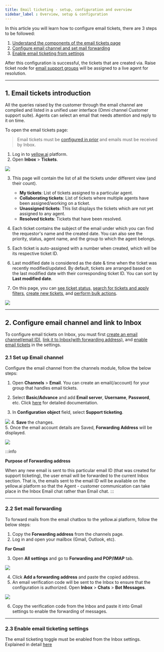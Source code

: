 ```yaml
---
title: Email ticketing - setup, configuration and overview
sidebar_label : Overview, setup & configuration
---
```


In this article you will learn how to configure email tickets, there are 3 steps to be followed: 
1. [Understand the components of the email tickets page](#3)
2. [Configure email channel and set mail forwarding](#1)
3. [Enable email ticketing from settings](#2)

After this configuration is successful, the tickets that are created via. Raise ticket node for [email support groups](https://docs.yellow.ai/docs/platform_concepts/inbox/inbox-settings/team/groups) will be assigned to a live agent for resolution. 




----------


## <a name="3"></a>  1. Email tickets introduction



All the queries raised by the customer through the email channel are complied and listed in a unified user interface (Omni channel Customer support suite). Agents can select an email that needs attention and reply to it on time. 

To open the email tickets page: 

>  Email tickets must be [configured in prior](#1) and emails must be received by Inbox.

1. Log in to [yellow.ai](https://cloud.yellow.ai/) platform. 
2. Open **Inbox** > **Tickets**.

![](https://i.imgur.com/W8lAIJ6.png)

3. This page will contain the list of all the tickets under different view (and their count). 
    - **My tickets**: List of tickets assigned to a particular agent.
    - **Collaborating tickets**: List of tickets where multiple agents have been assigned/working on a ticket.
    - **Unassigned tickets**: This list displays the tickets which are not yet assigned to any agent.
    - **Resolved tickets**: Tickets that have been resolved.
    
4. Each ticket contains the subject of the email under which you can find the requestor's name and the created date. You can also see the priority, status, agent name, and the group to which the agent belongs.
5. Each ticket is auto-assigned with a number when created, which will be its respective ticket ID.


6. Last modified date is considered as the date & time when the ticket was recently modified/updated. By default, tickets are arranged based on the last modified date with their corresponding ticket ID. You can sort by **Last modified date**. 


7. On this page, you can [see ticket status,](https://docs.yellow.ai/docs/platform_concepts/inbox/tickets/emailticketstatus) [search for tickets and apply filters](https://docs.yellow.ai/docs/platform_concepts/inbox/tickets/searchandfilter), [create new tickets](https://docs.yellow.ai/docs/platform_concepts/inbox/tickets/manualticket), and [perform bulk actions](https://docs.yellow.ai/docs/platform_concepts/inbox/tickets/bulkaction).


![](https://i.imgur.com/JZ5SPUk.png)






---------

## 2. Configure email channel and link to Inbox

To configure email tickets on Inbox, you must first [create an email channel(email ID)](#1), [link it to Inbox(with forwarding address),](#22) and [enable email tickets](#2) in the settings. 

### <a name="1"></a>  2.1 Set up Email channel  


Configure the email channel from the channels module, follow the below steps:


1. Open **Channels** > **Email**. You can create an email(/account) for your group that handles email tickets. 
2. Select **Basic/Advance** and add **Email server**, **Username**, **Password**, etc.  Click [here](https://docs.yellow.ai/docs/platform_concepts/channelConfiguration/email-outbound) for detailed documentation.  

3. In **Configuration object** field, select **Support ticketing**. 

![](https://i.imgur.com/DlVVjbc.png)
4. **Save** the changes.   
5. Once the email account details are Saved, **Forwarding Address** will be displayed. 

![](https://i.imgur.com/dCNKHXz.png)


:::info

**Purpose of Forwarding address** 

When any new email is sent to this particular email ID (that was created for support ticketing), the user email will be forwarded to the current Inbox section. 
That is, the emails sent to the email ID will be available on the yellow.ai platform so that the Agent - customer communication can take place in the Inbox Email chat rather than Email chat. 
:::

-----

### <a name="22"></a>  2.2 Set mail forwarding 

To forward mails from the email chatbox to the yellow.ai platform, follow the below steps: 

1. Copy the **Forwarding address** from the channels page. 
2. Log in and open your mailbox (Gmail, Outlook, etc).

**For Gmail** 

3. Open **All settings** and go to **Forwarding and POP/IMAP** tab. 

![](https://i.imgur.com/COXCn9T.jpg)

4. Click **Add a forwarding address** and paste the copied address. 
5. An email verification code will be sent to the Inbox to ensure that the configuration is authorized. Open **Inbox** > **Chats** > **Bot Messages**. 

![](https://i.imgur.com/P4znTah.png)

6. Copy the verification code from the Inbox and paste it into Gmail settings to enable the forwarding of messages.

------

### <a name="2"></a>  2.3 Enable email ticketing settings 

The email ticketing toggle must be enabled from the Inbox settings. Explained in detail [here](https://docs.yellow.ai/docs/platform_concepts/inbox/inbox-settings/workflows/emailticketing)
